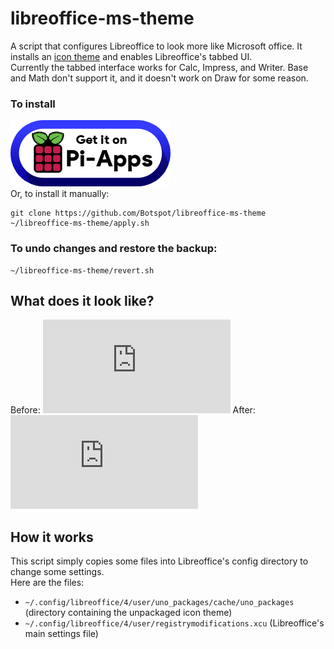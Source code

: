 # libreoffice-ms-theme
A script that configures Libreoffice to look more like Microsoft office.
It installs an [icon theme](https://www.deviantart.com/charliecnr/art/Office-2013-theme-for-LibreOffice-512127527) and enables Libreoffice's tabbed UI.  
Currently the tabbed interface works for Calc, Impress, and Writer. Base and Math don't support it, and it doesn't work on Draw for some reason.  

### To install
[![badge](https://github.com/Botspot/pi-apps/blob/master/icons/badge.png?raw=true)](https://github.com/Botspot/pi-apps)  
Or, to install it manually:
```
git clone https://github.com/Botspot/libreoffice-ms-theme
~/libreoffice-ms-theme/apply.sh
```
### To undo changes and restore the backup:
```
~/libreoffice-ms-theme/revert.sh
```

## What does it look like?
Before:
![before](https://www.raspberrypi.org/forums/download/file.php?id=45766)
After:
![after](https://www.raspberrypi.org/forums/download/file.php?id=45767)
## How it works
This script simply copies some files into Libreoffice's config directory to change some settings.  
Here are the files:
- `~/.config/libreoffice/4/user/uno_packages/cache/uno_packages` (directory containing the unpackaged icon theme)
- `~/.config/libreoffice/4/user/registrymodifications.xcu` (Libreoffice's main settings file)
